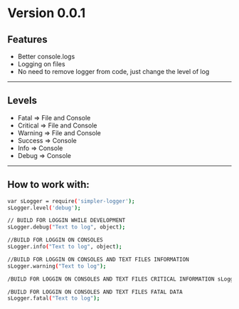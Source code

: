 Version 0.0.1 
===

Features
---

 - Better console.logs
 - Logging on files
 - No need to remove logger from code, just change the level of log
___

Levels
---
 - Fatal        => File and Console
 - Critical     => File and Console
 - Warning      => File and Console
 - Success      => Console
 - Info         => Console
 - Debug        => Console

___

How to work with:
---

```sh
var sLogger = require('simpler-logger');
sLogger.level('debug');

// BUILD FOR LOGGIN WHILE DEVELOPMENT
sLogger.debug("Text to log", object);

//BUILD FOR LOGGIN ON CONSOLES
sLogger.info("Text to log", object);

//BUILD FOR LOGGIN ON CONSOLES AND TEXT FILES INFORMATION
sLogger.warning("Text to log");

/BUILD FOR LOGGIN ON CONSOLES AND TEXT FILES CRITICAL INFORMATION sLogger.critical("Text to log");

/BUILD FOR LOGGIN ON CONSOLES AND TEXT FILES FATAL DATA
sLogger.fatal("Text to log");

```

